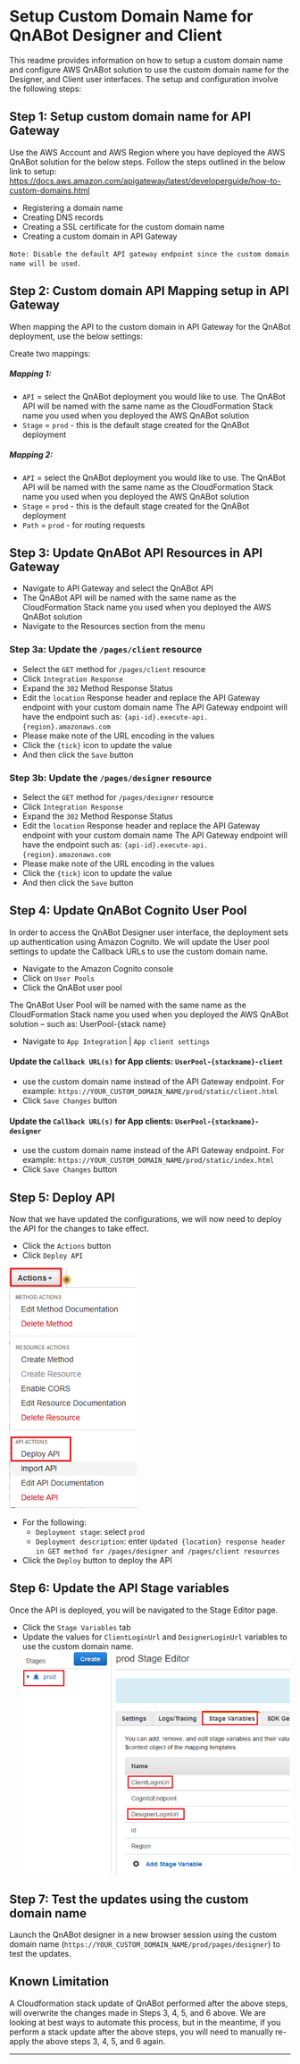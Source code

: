 # Setup Custom Domain Name for QnABot Designer and Client
This readme provides information on how to setup a custom domain name and configure AWS QnABot solution to use the custom domain name for the Designer, and Client user interfaces. 
The setup and configuration involve the following steps:

## Step 1: Setup custom domain name for API Gateway
Use the AWS Account and AWS Region where you have deployed the AWS QnABot solution for the below steps. 
Follow the steps outlined in the below link to setup:
https://docs.aws.amazon.com/apigateway/latest/developerguide/how-to-custom-domains.html 

-	Registering a domain name
-	Creating DNS records
-	Creating a SSL certificate for the custom domain name
-	Creating a custom domain in API Gateway

`Note: Disable the default API gateway endpoint since the custom domain name will be used.`


## Step 2: Custom domain API Mapping setup in API Gateway
When mapping the API to the custom domain in API Gateway for the QnABot deployment, use the below settings: 

Create two mappings:

##### Mapping 1: 
- `API` = select the QnABot deployment you would like to use. The QnABot API will be named with the same name as the CloudFormation Stack name you used when you deployed the AWS QnABot solution
- `Stage` = `prod`	- this is the default stage created for the QnABot deployment

##### Mapping 2: 
- `API` = select the QnABot deployment you would like to use. The QnABot API will be named with the same name as the CloudFormation Stack name you used when you deployed the AWS QnABot solution
- `Stage` = `prod`	- this is the default stage created for the QnABot deployment
- `Path` = `prod`	- for routing requests

## Step 3: Update QnABot API Resources in API Gateway
- Navigate to API Gateway and select the QnABot API
- The QnABot API will be named with the same name as the CloudFormation Stack name you used when you deployed the AWS QnABot solution
- Navigate to the Resources section from the menu

### Step 3a: Update the `/pages/client` resource
- Select the `GET` method for `/pages/client` resource
- Click `Integration Response`
- Expand the `302` Method Response Status
- Edit the `location` Response header and replace the API Gateway endpoint with your custom domain name
The API Gateway endpoint will have the endpoint such as: `{api-id}.execute-api.{region}.amazonaws.com`
- Please make note of the URL encoding in the values
- Click the `{tick}` icon to update the value
- And then click the `Save` button

### Step 3b: Update the `/pages/designer` resource
- Select the `GET` method for `/pages/designer` resource
- Click `Integration Response`
- Expand the `302` Method Response Status
- Edit the `location` Response header and replace the API Gateway endpoint with your custom domain name
The API Gateway endpoint will have the endpoint such as: `{api-id}.execute-api.{region}.amazonaws.com`
- Please make note of the URL encoding in the values
- Click the `{tick}` icon to update the value
- And then click the `Save` button

## Step 4: Update QnABot Cognito User Pool
In order to access the QnABot Designer user interface, the deployment sets up authentication using Amazon Cognito. We will update the User pool settings to update the Callback URLs to use the custom domain name. 
- Navigate to the Amazon Cognito console 
- Click on `User Pools`
- Click the QnABot user pool

The QnABot User Pool will be named with the same name as the CloudFormation Stack name you used when you deployed the AWS QnABot solution – such as: UserPool-{stack name}
- Navigate to `App Integration` | `App client settings`

#### Update the `Callback URL(s)` for App clients: `UserPool-{stackname}-client`
- use the custom domain name instead of the API Gateway endpoint. For example: 
`https://YOUR_CUSTOM_DOMAIN_NAME/prod/static/client.html`
- Click `Save Changes` button

#### Update the `Callback URL(s)` for App clients: `UserPool-{stackname}-designer`
- use the custom domain name instead of the API Gateway endpoint. For example: 
`https://YOUR_CUSTOM_DOMAIN_NAME/prod/static/index.html`
- Click `Save Changes` button

## Step 5: Deploy API
Now that we have updated the configurations, we will now need to deploy the API for the changes to take effect. 

- Click the `Actions` button
- Click `Deploy API`

![](deploy_api_action.png)

- For the following: 
  - `Deployment stage`: select `prod`
  - `Deployment description`: enter `Updated {location} response header in GET method for /pages/designer and /pages/client resources`
- Click the `Deploy` button to deploy the API

## Step 6: Update the API Stage variables
Once the API is deployed, you will be navigated to the Stage Editor page. 
- Click the `Stage Variables` tab
- Update the values for `ClientLoginUrl` and `DesignerLoginUrl` variables to use the custom domain name. 
![](stage_variables.png)

## Step 7: Test the updates using the custom domain name
Launch the QnABot designer in a new browser session using the custom domain name (`https://YOUR_CUSTOM_DOMAIN_NAME/prod/pages/designer`) to test the updates.


## Known Limitation
A Cloudformation stack update of QnABot performed after the above steps, will overwrite the changes made in Steps 3, 4, 5, and 6 above. 
We are looking at best ways to automate this process, but in the meantime, if you perform a stack update after the above steps, you will need to manually re-apply the above steps 3, 4, 5, and 6 again. 

-----
